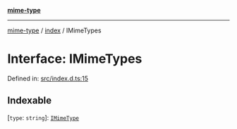 [**mime-type**](../../README.md)

***

[mime-type](../../modules.md) / [index](../README.md) / IMimeTypes

# Interface: IMimeTypes

Defined in: [src/index.d.ts:15](https://github.com/snowyu/mime-type.js/blob/f95519c7d0f59cc981e45696b6b0461d0cc9022d/src/index.d.ts#L15)

## Indexable

\[`type`: `string`\]: [`IMimeType`](IMimeType.md)
